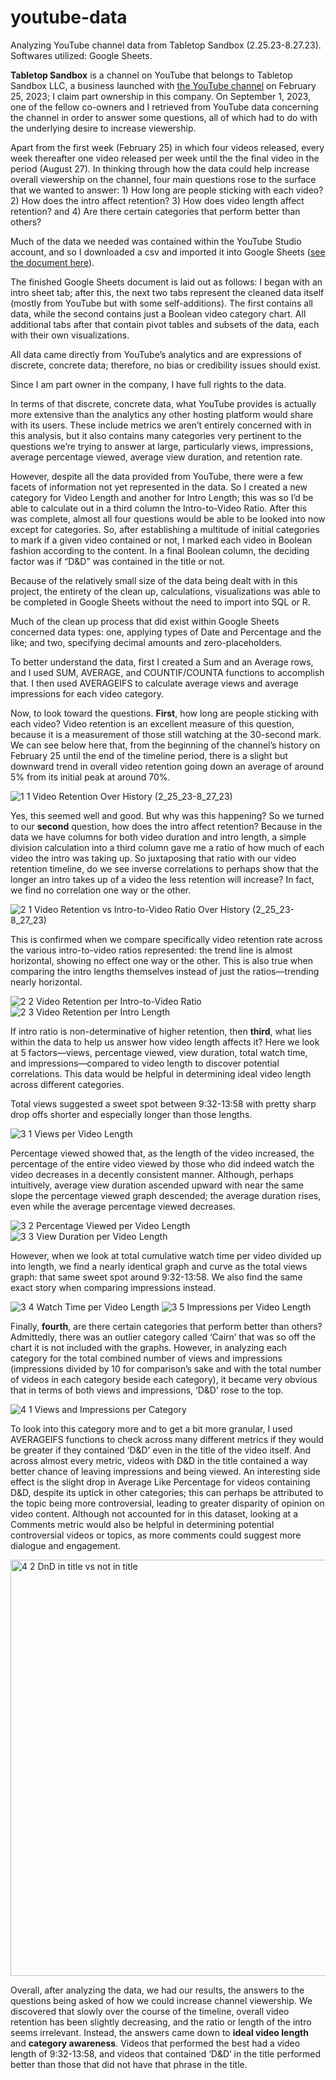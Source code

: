 # youtube-data
Analyzing YouTube channel data from Tabletop Sandbox (2.25.23-8.27.23). Softwares utilized: Google Sheets.

**Tabletop Sandbox** is a channel on YouTube that belongs to Tabletop Sandbox LLC, a business launched with [the YouTube channel](http://youtube.com/@tabletopsandbox) on February 25, 2023; I claim part ownership in this company. On September 1, 2023, one of the fellow co-owners and I retrieved from YouTube data concerning the channel in order to answer some questions, all of which had to do with the underlying desire to increase viewership.

Apart from the first week (February 25) in which four videos released, every week thereafter one video released per week until the the final video in the period (August 27). In thinking through how the data could help increase overall viewership on the channel, four main questions rose to the surface that we wanted to answer: 1) How long are people sticking with each video? 2) How does the intro affect retention? 3) How does video length affect retention? and 4) Are there certain categories that perform better than others?

Much of the data we needed was contained within the YouTube Studio account, and so I downloaded a csv and imported it into Google Sheets ([see the document here](https://docs.google.com/spreadsheets/d/1YxjRCyv-KDdmIGukaEMBs8gkpunVQQ_qvd4I2frD_jI/edit#gid=7763040)).

The finished Google Sheets document is laid out as follows: I began with an intro sheet tab; after this, the next two tabs represent the cleaned data itself (mostly from YouTube but with some self-additions). The first contains all data, while the second contains just a Boolean video category chart. All additional tabs after that contain pivot tables and subsets of the data, each with their own visualizations.

All data came directly from YouTube’s analytics and are expressions of discrete, concrete data; therefore, no bias or credibility issues should exist.

Since I am part owner in the company, I have full rights to the data.

In terms of that discrete, concrete data, what YouTube provides is actually more extensive than the analytics any other hosting platform would share with its users. These include metrics we aren’t entirely concerned with in this analysis, but it also contains many categories very pertinent to the questions we’re trying to answer at large, particularly views, impressions, average percentage viewed, average view duration, and retention rate.

However, despite all the data provided from YouTube, there were a few facets of information not yet represented in the data. So I created a new category for Video Length and another for Intro Length; this was so I’d be able to calculate out in a third column the Intro-to-Video Ratio. After this was complete, almost all four questions would be able to be looked into now except for categories. So, after establishing a multitude of initial categories to mark if a given video contained or not, I marked each video in Boolean fashion according to the content. In a final Boolean column, the deciding factor was if “D&D” was contained in the title or not.

Because of the relatively small size of the data being dealt with in this project, the entirety of the clean up, calculations, visualizations was able to be completed in Google Sheets without the need to import into SQL or R.

Much of the clean up process that did exist within Google Sheets concerned data types: one, applying types of Date and Percentage and the like; and two, specifying decimal amounts and zero-placeholders. 

To better understand the data, first I created a Sum and an Average rows, and I used SUM, AVERAGE, and COUNTIF/COUNTA functions to accomplish that. I then used AVERAGEIFS to calculate average views and average impressions for each video category.

Now, to look toward the questions. **First**, how long are people sticking with each video? Video retention is an excellent measure of this question, because it is a measurement of those still watching at the 30-second mark. We can see below here that, from the beginning of the channel’s history on February 25 until the end of the timeline period, there is a slight but downward trend in overall video retention going down an average of around 5% from its initial peak at around 70%.

![1 1 Video Retention Over History (2_25_23-8_27_23)](https://github.com/i-am-nate/youtube-data/assets/112446964/1a326218-c519-4632-ae48-50c300824d2d)

Yes, this seemed well and good. But why was this happening? So we turned to our **second** question, how does the intro affect retention? Because in the data we have columns for both video duration and intro length, a simple division calculation into a third column gave me a ratio of how much of each video the intro was taking up. So juxtaposing that ratio with our video retention timeline, do we see inverse correlations to perhaps show that the longer an intro takes up of a video the less retention will increase? In fact, we find no correlation one way or the other.

![2 1 Video Retention vs  Intro-to-Video Ratio Over History (2_25_23-8_27_23)](https://github.com/i-am-nate/youtube-data/assets/112446964/660e76e8-f870-4849-9861-63acb93ec04d)

This is confirmed when we compare specifically video retention rate across the various intro-to-video ratios represented: the trend line is almost horizontal, showing no effect one way or the other. This is also true when comparing the intro lengths themselves instead of just the ratios—trending nearly horizontal.

![2 2 Video Retention per Intro-to-Video Ratio](https://github.com/i-am-nate/youtube-data/assets/112446964/1dc65b96-23e7-46ad-9ff2-f10b61f2e551)
![2 3 Video Retention per Intro Length](https://github.com/i-am-nate/youtube-data/assets/112446964/c5d90472-36d6-4f64-9ae0-3fba969dc152)

If intro ratio is non-determinative of higher retention, then **third**, what lies within the data to help us answer how video length affects it? Here we look at 5 factors—views, percentage viewed, view duration, total watch time, and impressions—compared to video length to discover potential correlations. This data would be helpful in determining ideal video length across different categories.

Total views suggested a sweet spot between 9:32-13:58 with pretty sharp drop offs shorter and especially longer than those lengths.

![3 1 Views per Video Length](https://github.com/i-am-nate/youtube-data/assets/112446964/ef607428-e6b9-4504-bfdd-4acba5295677)

Percentage viewed showed that, as the length of the video increased, the percentage of the entire video viewed by those who did indeed watch the video decreases in a decently consistent manner. Although, perhaps intuitively, average view duration ascended upward with near the same slope the percentage viewed graph descended; the average duration rises, even while the average percentage viewed decreases.

![3 2 Percentage Viewed per Video Length](https://github.com/i-am-nate/youtube-data/assets/112446964/b6fa28a1-bb99-489f-99fd-0f613e9d47db)
![3 3 View Duration per Video Length](https://github.com/i-am-nate/youtube-data/assets/112446964/3c14978e-e1ed-4f92-b5ed-a5ba653c5204)

However, when we look at total cumulative watch time per video divided up into length, we find a nearly identical graph and curve as the total views graph: that same sweet spot around 9:32-13:58. We also find the same exact story when comparing impressions instead.

![3 4 Watch Time per Video Length](https://github.com/i-am-nate/youtube-data/assets/112446964/bfaa82a2-86b9-4dd0-b0cb-30f8d8f1e019)
![3 5 Impressions per Video Length](https://github.com/i-am-nate/youtube-data/assets/112446964/09b403f2-3202-46b3-a0c3-a158081276c0)

Finally, **fourth**, are there certain categories that perform better than others? Admittedly, there was an outlier category called ‘Cairn’ that was so off the chart it is not included with the graphs. However, in analyzing each category for the total combined number of views and impressions (impressions divided by 10 for comparison’s sake and with the total number of videos in each category beside each category), it became very obvious that in terms of both views and impressions, ‘D&D’ rose to the top.

![4 1 Views and Impressions per Category](https://github.com/i-am-nate/youtube-data/assets/112446964/8748d487-783f-4fd1-9091-4b5626b4ca50)

To look into this category more and to get a bit more granular, I used AVERAGEIFS functions to check across many different metrics if they would be greater if they contained ‘D&D’ even in the title of the video itself. And across almost every metric, videos with D&D in the title contained a way better chance of leaving impressions and being viewed. An interesting side effect is the slight drop in Average Like Percentage for videos containing D&D, despite its uptick in other categories; this can perhaps be attributed to the topic being more controversial, leading to greater disparity of opinion on video content. Although not accounted for in this dataset, looking at a Comments metric would also be helpful in determining potential controversial videos or topics, as more comments could suggest more dialogue and engagement.

<img width="666" alt="4 2 DnD in title vs not in title" src="https://github.com/i-am-nate/youtube-data/assets/112446964/2d9ee99d-e590-43ba-93e5-8f09600fab76">

Overall, after analyzing the data, we had our results, the answers to the questions being asked of how we could increase channel viewership. We discovered that slowly over the course of the timeline, overall video retention has been slightly decreasing, and the ratio or length of the intro seems irrelevant. Instead, the answers came down to **ideal video length** and **category awareness**. Videos that performed the best had a video length of 9:32-13:58, and videos that contained ‘D&D’ in the title performed better than those that did not have that phrase in the title.
